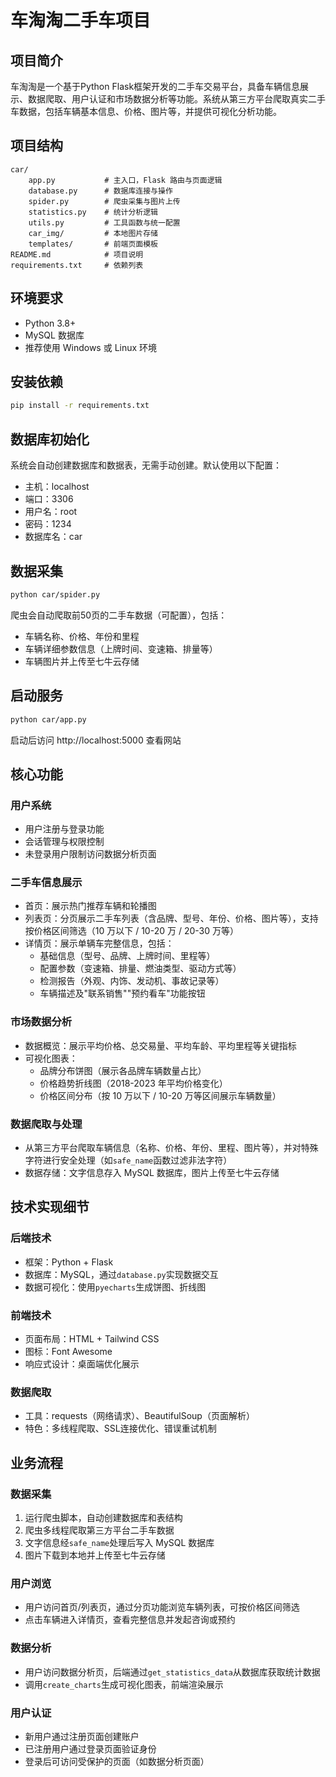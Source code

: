# 车淘淘二手车项目

## 项目简介

车淘淘是一个基于Python Flask框架开发的二手车交易平台，具备车辆信息展示、数据爬取、用户认证和市场数据分析等功能。系统从第三方平台爬取真实二手车数据，包括车辆基本信息、价格、图片等，并提供可视化分析功能。

## 项目结构
```
car/
    app.py           # 主入口，Flask 路由与页面逻辑
    database.py      # 数据库连接与操作
    spider.py        # 爬虫采集与图片上传
    statistics.py    # 统计分析逻辑
    utils.py         # 工具函数与统一配置
    car_img/         # 本地图片存储
    templates/       # 前端页面模板
README.md            # 项目说明
requirements.txt     # 依赖列表
```

## 环境要求
- Python 3.8+
- MySQL 数据库
- 推荐使用 Windows 或 Linux 环境

## 安装依赖
```bash
pip install -r requirements.txt
```

## 数据库初始化
系统会自动创建数据库和数据表，无需手动创建。默认使用以下配置：
- 主机：localhost
- 端口：3306
- 用户名：root
- 密码：1234
- 数据库名：car

## 数据采集
```bash
python car/spider.py
```
爬虫会自动爬取前50页的二手车数据（可配置），包括：
- 车辆名称、价格、年份和里程
- 车辆详细参数信息（上牌时间、变速箱、排量等）
- 车辆图片并上传至七牛云存储

## 启动服务
```bash
python car/app.py
```
启动后访问 http://localhost:5000 查看网站

## 核心功能

### 用户系统
- 用户注册与登录功能
- 会话管理与权限控制
- 未登录用户限制访问数据分析页面

### 二手车信息展示
- 首页：展示热门推荐车辆和轮播图
- 列表页：分页展示二手车列表（含品牌、型号、年份、价格、图片等），支持按价格区间筛选（10 万以下 / 10-20 万 / 20-30 万等）
- 详情页：展示单辆车完整信息，包括：
  - 基础信息（型号、品牌、上牌时间、里程等）
  - 配置参数（变速箱、排量、燃油类型、驱动方式等）
  - 检测报告（外观、内饰、发动机、事故记录等）
  - 车辆描述及"联系销售""预约看车"功能按钮

### 市场数据分析
- 数据概览：展示平均价格、总交易量、平均车龄、平均里程等关键指标
- 可视化图表：
  - 品牌分布饼图（展示各品牌车辆数量占比）
  - 价格趋势折线图（2018-2023 年平均价格变化）
  - 价格区间分布（按 10 万以下 / 10-20 万等区间展示车辆数量）

### 数据爬取与处理
- 从第三方平台爬取车辆信息（名称、价格、年份、里程、图片等），并对特殊字符进行安全处理（如`safe_name`函数过滤非法字符）
- 数据存储：文字信息存入 MySQL 数据库，图片上传至七牛云存储

## 技术实现细节

### 后端技术
- 框架：Python + Flask
- 数据库：MySQL，通过`database.py`实现数据交互
- 数据可视化：使用`pyecharts`生成饼图、折线图

### 前端技术
- 页面布局：HTML + Tailwind CSS
- 图标：Font Awesome
- 响应式设计：桌面端优化展示

### 数据爬取
- 工具：requests（网络请求）、BeautifulSoup（页面解析）
- 特色：多线程爬取、SSL连接优化、错误重试机制

## 业务流程

### 数据采集
1. 运行爬虫脚本，自动创建数据库和表结构
2. 爬虫多线程爬取第三方平台二手车数据
3. 文字信息经`safe_name`处理后写入 MySQL 数据库
4. 图片下载到本地并上传至七牛云存储

### 用户浏览
- 用户访问首页/列表页，通过分页功能浏览车辆列表，可按价格区间筛选
- 点击车辆进入详情页，查看完整信息并发起咨询或预约

### 数据分析
- 用户访问数据分析页，后端通过`get_statistics_data`从数据库获取统计数据
- 调用`create_charts`生成可视化图表，前端渲染展示

### 用户认证
- 新用户通过注册页面创建账户
- 已注册用户通过登录页面验证身份
- 登录后可访问受保护的页面（如数据分析页面）